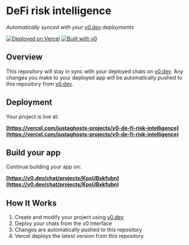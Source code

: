 # DeFi risk intelligence

*Automatically synced with your [v0.dev](https://v0.dev) deployments*

[![Deployed on Vercel](https://img.shields.io/badge/Deployed%20on-Vercel-black?style=for-the-badge&logo=vercel)](https://vercel.com/justaghosts-projects/v0-de-fi-risk-intelligence)
[![Built with v0](https://img.shields.io/badge/Built%20with-v0.dev-black?style=for-the-badge)](https://v0.dev/chat/projects/KpsUBxkfubn)

## Overview

This repository will stay in sync with your deployed chats on [v0.dev](https://v0.dev).
Any changes you make to your deployed app will be automatically pushed to this repository from [v0.dev](https://v0.dev).

## Deployment

Your project is live at:

**[https://vercel.com/justaghosts-projects/v0-de-fi-risk-intelligence](https://vercel.com/justaghosts-projects/v0-de-fi-risk-intelligence)**

## Build your app

Continue building your app on:

**[https://v0.dev/chat/projects/KpsUBxkfubn](https://v0.dev/chat/projects/KpsUBxkfubn)**

## How It Works

1. Create and modify your project using [v0.dev](https://v0.dev)
2. Deploy your chats from the v0 interface
3. Changes are automatically pushed to this repository
4. Vercel deploys the latest version from this repository